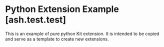# Python Extension Example [ash.test.test]

This is an example of pure python Kit extension. It is intended to be copied and serve as a template to create new extensions.

